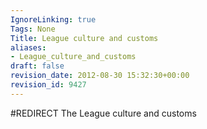 ```yaml
---
IgnoreLinking: true
Tags: None
Title: League culture and customs
aliases:
- League_culture_and_customs
draft: false
revision_date: 2012-08-30 15:32:30+00:00
revision_id: 9427
---
```


#REDIRECT The League culture and customs